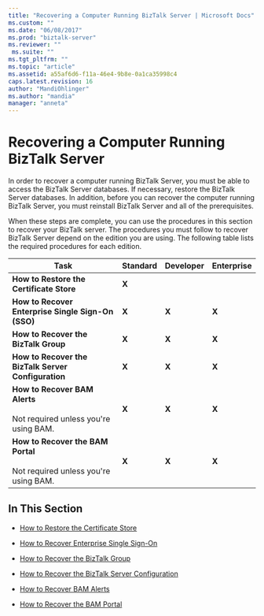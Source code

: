 ```yaml
---
title: "Recovering a Computer Running BizTalk Server | Microsoft Docs"
ms.custom: ""
ms.date: "06/08/2017"
ms.prod: "biztalk-server"
ms.reviewer: ""
 ms.suite: ""
ms.tgt_pltfrm: ""
ms.topic: "article"
ms.assetid: a55af6d6-f11a-46e4-9b8e-0a1ca35998c4
caps.latest.revision: 16
author: "MandiOhlinger"
ms.author: "mandia"
manager: "anneta"
---
```

# Recovering a Computer Running BizTalk Server
In order to recover a computer running BizTalk Server, you must be able to access the BizTalk Server databases. If necessary, restore the BizTalk Server databases. In addition, before you can recover the computer running BizTalk Server, you must reinstall BizTalk Server and all of the prerequisites.  
  
 When these steps are complete, you can use the procedures in this section to recover your BizTalk server. The procedures you must follow to recover BizTalk Server depend on the edition you are using. The following table lists the required procedures for each edition.  
  
|Task|Standard|Developer|Enterprise|  
|----------|--------------|---------------|----------------|  
|**How to Restore the Certificate Store**|**X**|||  
|**How to Recover Enterprise Single Sign-On (SSO)**|**X**|**X**|**X**|  
|**How to Recover the BizTalk Group**|**X**|**X**|**X**|  
|**How to Recover the BizTalk Server Configuration**|**X**|**X**|**X**|  
|**How to Recover BAM Alerts**<br /><br /> Not required unless you're using BAM.|**X**|**X**|**X**|  
|**How to Recover the BAM Portal**<br /><br /> Not required unless you're using BAM.|**X**|**X**|**X**|  
  
## In This Section  
  
-   [How to Restore the Certificate Store](../core/how-to-restore-the-certificate-store.md)  
  
-   [How to Recover Enterprise Single Sign-On](../core/how-to-recover-enterprise-single-sign-on.md)  
  
-   [How to Recover the BizTalk Group](../core/how-to-recover-the-biztalk-group.md)  
  
-   [How to Recover the BizTalk Server Configuration](../core/how-to-recover-the-biztalk-server-configuration.md)  
  
-   [How to Recover BAM Alerts](../core/how-to-recover-bam-alerts.md)  
  
-   [How to Recover the BAM Portal](../core/how-to-recover-the-bam-portal.md)